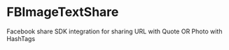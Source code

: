 # FBImageTextShare
Facebook share SDK integration for sharing URL with Quote OR Photo with HashTags

